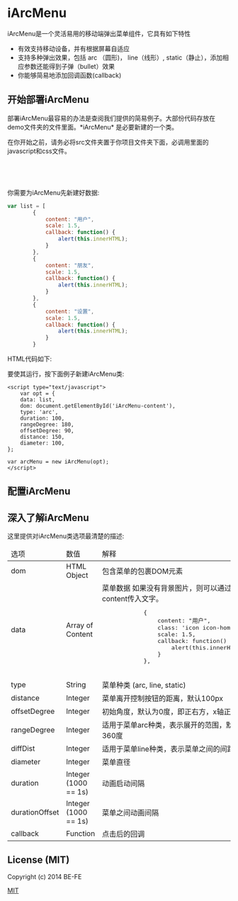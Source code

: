 <h1 id="intro">iArcMenu</h1>

iArcMenu是一个灵活易用的移动端弹出菜单组件，它具有如下特性

* 有效支持移动设备，并有根据屏幕自适应
* 支持多种弹出效果，包括 arc （圆形)， line（线形）, static（静止），添加相应参数还能得到子弹（bullet）效果
* 你能够简易地添加回调函数(callback)


<h2 id="getting-started">开始部署iArcMenu</h2>
部署iArcMenu最容易的办法是查阅我们提供的简易例子。大部份代码存放在demo文件夹的文件里面。*iArcMenu* 是必要新建的一个类。


在你开始之前，请务必将src文件夹置于你项目文件夹下面，必调用里面的javascript和css文件。

<pre>
	<link rel="stylesheet" type="text/css" href="./src/css/common.css" />
</pre>

<pre>
	<link rel="stylesheet" type="text/css" href="./src/js/iarcmenu.js" />
</pre>

你需要为iArcMenu先新建好数据:

``` javascript
var list = [
        {
            content: "用户",
            scale: 1.5,
            callback: function() {
                alert(this.innerHTML);
            }
        },
        {
            content: "朋友",
            scale: 1.5,
            callback: function() {
                alert(this.innerHTML);
            }
        },
        {
            content: "设置",
            scale: 1.5,
            callback: function() {
                alert(this.innerHTML);
            }
        }
```

HTML代码如下:
	
<div id="iArcMenu-content"></div>

要使其运行，按下面例子新建iArcMenu类: 

 	<script type="text/javascript">
    	var opt = {
        data: list,
        dom: document.getElementById('iArcMenu-content'),
        type: 'arc',
        duration: 100,
        rangeDegree: 180,
        offsetDegree: 90,
        distance: 150,
        diameter: 100,
    };

    var arcMenu = new iArcMenu(opt);
    </script>


<h2 id="configuration">配置iArcMenu</h2>


<h2 id="understanding">深入了解iArcMenu</h2>
这里提供对iArcMenu类选项最清楚的描述: 
<table>
<thead>
	<tr>
		<td>选项</td>
		<td>数值</td>
		<td>解释</td>
	</tr>
</thead>
<tbody>
	<tr>
		<td>dom</td>
		<td>HTML Object</td>
		<td>包含菜单的包裹DOM元素</td>
	</tr>
	<tr>
		<td>data</td>
		<td>Array of Content</td>
		<td>菜单数据
			如果没有背景图片，则可以通过content传入文字。
			<pre>
			{
	            content: "用户",
	            class: 'icon icon-home3',
	            scale: 1.5,
	            callback: function() {
	                alert(this.innerHTML);
	            }
	        },
	        </pre>
		</td>
	</tr>
	<tr>
		<td>type</td>
		<td>String</td>
		<td>菜单种类 (arc, line, static)</td>
	</tr>
	<tr>
		<td>distance</td>
		<td>Integer</td>
		<td>菜单离开控制按钮的距离，默认100px</td>
	</tr>
	<tr>
		<td>offsetDegree</td>
		<td>Integer</td>
		<td>初始角度，默认为0度，即正右方，x轴正方向</td>
	</tr>
	<tr>
		<td>rangeDegree</td>
		<td>Integer</td>
		<td>适用于菜单arc种类，表示展开的范围，默认360度</td>
	</tr>
	<tr>
		<td>diffDist</td>
		<td>Integer</td>
		<td>适用于菜单line种类，表示菜单之间的间距</td>
	</tr>
	<tr>
		<td>diameter</td>
		<td>Integer</td>
		<td>菜单直径</td>
	</tr>
	<tr>
		<td>duration</td>
		<td>Integer (1000 == 1s)</td>
		<td>动画启动间隔</td>
	</tr>
	<tr>
		<td>durationOffset</td>
		<td>Integer (1000 == 1s)</td>
		<td>菜单之间动画间隔</td>
	</tr>
	<tr>
		<td>callback</td>
		<td>Function</td>
		<td>点击后的回调</td>
	</tr>
</tbody>
</table>

<h2 id="license">License (MIT)</h2>

Copyright (c) 2014 BE-FE

[MIT](https://github.com/BE-FE/iArcMenu/blob/master/LICENSE)
